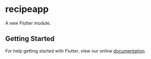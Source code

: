 # recipeapp

A new Flutter module.

## Getting Started

For help getting started with Flutter, view our online
[documentation](https://flutter.dev/).
